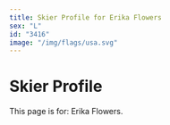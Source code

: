 ```yaml
---
title: Skier Profile for Erika Flowers
sex: "L"
id: "3416"
image: "/img/flags/usa.svg" 
---
```


# Skier Profile

This page is for: Erika Flowers.
    